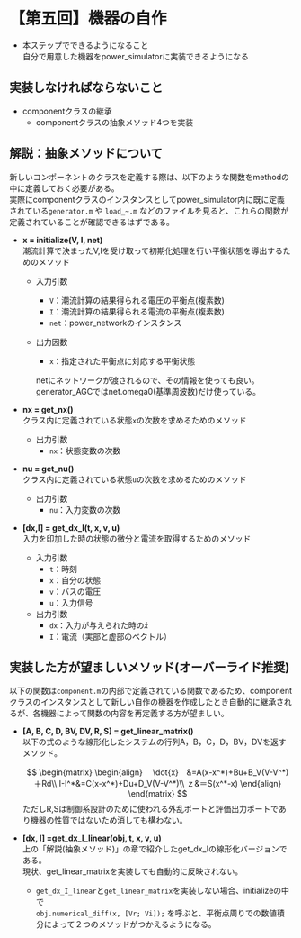 # 【第五回】機器の自作

- 本ステップでできるようになること  
    自分で用意した機器をpower_simulatorに実装できるようになる

## 実装しなければならないこと

- componentクラスの継承
  - componentクラスの抽象メソッド4つを実装

## 解説：抽象メソッドについて
新しいコンポーネントのクラスを定義する際は、以下のような関数をmethodの中に定義しておく必要がある。  
実際にcomponentクラスのインスタンスとしてpower_simulator内に既に定義されている`generator.m` や `load_~.m` などのファイルを見ると、これらの関数が定義されていることが確認できるはずである。

- __x = initialize(V, I, net)__  
    潮流計算で決まったV,Iを受け取って初期化処理を行い平衡状態を導出するためのメソッド
    - 入力引数
        - `V`：潮流計算の結果得られる電圧の平衡点(複素数)
        - `I`：潮流計算の結果得られる電流の平衡点(複素数)
        - `net`：power_networkのインスタンス
    - 出力因数
        - `x`：指定された平衡点に対応する平衡状態
    
        netにネットワークが渡されるので、その情報を使っても良い。generator_AGCではnet.omega0(基準周波数)だけ使っている。
  

- __nx = get_nx()__  
    クラス内に定義されている状態`x`の次数を求めるためのメソッド
   - 出力引数
        - `nx`：状態変数の次数
- __nu = get_nu()__  
    クラス内に定義されている状態`u`の次数を求めるためのメソッド
    - 出力引数
        - `nu`：入力変数の次数
- __[dx,I] = get_dx_I(t, x, v, u)__  
    入力を印加した時の状態の微分と電流を取得するためのメソッド
    - 入力引数
        - `t`：時刻
        - `x`：自分の状態
        - `v`：バスの電圧
        - `u`：入力信号
    - 出力引数
        - `dx`：入力が与えられた時の$\dot{x}$
        - `I`：電流（実部と虚部のベクトル）

## 実装した方が望ましいメソッド(オーバーライド推奨)
以下の関数は`component.m`の内部で定義されている関数であるため、componentクラスのインスタンスとして新しい自作の機器を作成したとき自動的に継承されるが、各機器によって関数の内容を再定義する方が望ましい。

- __[A, B, C, D, BV, DV, R, S] = get_linear_matrix()__  
    以下の式のような線形化したシステムの行列A，B，C，D，BV，DVを返すメソッド。

    $$
    \begin{matrix}
    \begin{align}
  　\dot{x}　&=A(x-x^*)+Bu+B_V(V-V^*)＋Rd\\
    I-I^*&=C(x-x^*)+Du+D_V(V-V^*)\\
    ｚ&＝S(x^*-x)
    \end{align}
    \end{matrix}
    $$
  ただしR,Sは制御系設計のために使われる外乱ポートと評価出力ポートであり機器の性質ではないため消しても構わない。  
  
- __[dx, I] =get_dx_I_linear(obj, t, x, v, u)__  
    上の「解説(抽象メソッド)」の章で紹介したget_dx_Iの線形化バージョンである。  
    現状、get_linear_matrixを実装しても自動的に反映されない。
    - `get_dx_I_linear`と`get_linear_matrix`を実装しない場合、initializeの中で  
        `obj.numerical_diff(x, [Vr; Vi]);`
    を呼ぶと、平衡点周りでの数値積分によって２つのメソッドがつかえるようになる。  
  
